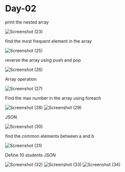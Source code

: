 # Day-02

print the nested array

![Screenshot (23)](https://github.com/user-attachments/assets/94b6812f-1972-48b5-8a85-dd59aa0963c5)

find the most frequent element in the array

![Screenshot (25)](https://github.com/user-attachments/assets/2a285ba7-e6e6-43f1-af55-6d4cedacefea)

reverse the array using push and pop

![Screenshot (26)](https://github.com/user-attachments/assets/77b70301-10a3-4a23-8637-0e825867f78b)

Array operation

![Screenshot (27)](https://github.com/user-attachments/assets/bf4aab44-7761-4959-ad48-980a79490041)

Find the max number in the array using foreach

![Screenshot (28)](https://github.com/user-attachments/assets/d1ddbb96-4ee3-4d48-b4da-e0df4a5bcb63)
![Screenshot (29)](https://github.com/user-attachments/assets/93f0eb58-a9f8-48c8-856d-f4af4f8557f8)


JSON

![Screenshot (30)](https://github.com/user-attachments/assets/16ef2945-b168-442c-90bd-40efa32999b9)

find the common elements between a and b

![Screenshot (31)](https://github.com/user-attachments/assets/d2622a53-4280-4da7-bb2f-da939d2727c2)

Define 10 students JSON

![Screenshot (32)](https://github.com/user-attachments/assets/5b873860-874d-4742-954b-24c9e56f3bca)
![Screenshot (33)](https://github.com/user-attachments/assets/bb03b371-df06-49fb-875f-345e45222560)
![Screenshot (34)](https://github.com/user-attachments/assets/eb6c3523-4455-4bf4-baef-66c1934b64cd)










